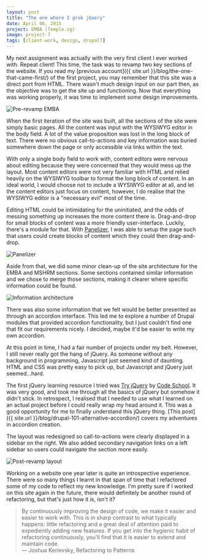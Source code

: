 ```yaml
---
layout: post
title: "The one where I grok jQuery"
date: April 06, 2015
project: EMBA (Temple.sg)
image: project-7
tags: [client-work, design, drupal7]
---
```

My next assignment was actually with the very first client I ever worked with. Repeat client! This time, the task was to revamp two key sections of the website. If you read my [previous account]({{ site.url }}/blog/the-one-that-came-first/) of the first project, you may remember that this site was a direct port from HTML. There wasn't much design input on our part then, as the objective was to get the site up and functioning. Now that everything was working properly, it was time to implement some design improvements.

<img src="{{ site.url }}/images/posts/temple/emba.jpg" alt="Pre-revamp EMBA"/>

When the first iteration of the site was built, all the sections of the site were simply basic pages. All the content was input with the WYSIWYG editor in the body field. A lot of the value proposition was lost in the long block of text. There were no obvious call-to-actions and key information was buried somewhere down the page or only accessible via links within the text.

With only a single body field to work with, content editors were nervous about editing because they were concerned that they would mess up the layout. Most content editors were not very familiar with HTML and relied heavily on the WYSIWYG toolbar to format the long block of content. In an ideal world, I would choose not to include a WYSIWYG editor at all, and let the content editors just focus on content, however, I do realise that the WYSIWYG editor is a "necessary evil" most of the time.

Editing HTML could be intimidating for the uninitiated, and the odds of messing something up increases the more content there is. Drag-and-drop for small blocks of content was a more friendly user-interface. Luckily, there's a module for that. With [Panelizer](https://www.drupal.org/project/panelizer), I was able to setup the page such that users could create blocks of content which they could then drag-and-drop.

<img src="{{ site.url }}/images/posts/temple/emba-3.jpg" alt="Panelizer"/>

Aside from that, we did some minor clean-up of the site architecture for the EMBA and MSHRM sections. Some sections contained similar information and we chose to merge those sections, making it clearer where specific information could be found.

<img src="{{ site.url }}/images/posts/temple/emba-ia.jpg" alt="Information architecture"/>

There was also some information that we felt would be better presented as through an accordion interface. This led me to explore a number of Drupal modules that provided accordion functionality, but I just couldn't find one that fit our requirements nicely. I decided, maybe it'd be easier to write my own accordion.

At this point in time, I had a fair number of projects under my belt. However, I still never really got the hang of jQuery. As someone without any background in programming, Javascript just seemed kind of daunting. HTML and CSS was pretty easy to pick up, but Javascript and jQuery just seemed...hard.

The first jQuery learning resource I tried was [Try jQuery](http://try.jquery.com/) by [Code School](https://www.codeschool.com/). It was very good, and took me through all the basics of jQuery but somehow it didn't stick. In retrospect, I realised that I needed to use what I learned on an actual project before I could really wrap my head around it. This was a good opportunity for me to finally understand this jQuery thing. [This post]({{ site.url }}/blog/drupal-101-alternative-accordion/) covers my adventures in accordion creation.

The layout was redesigned so call-to-actions were clearly displayed in a sidebar on the right. We also added secondary navigation links on a left sidebar so users could navigate the section more easily.

<img src="{{ site.url }}/images/posts/temple/emba-2.jpg" alt="Post-revamp layout"/>

Working on a website one year later is quite an introspective experience. There were so many things I learnt in that span of time that I refactored some of my code to reflect my new knowledge. I'm pretty sure if I worked on this site again in the future, there would definitely be another round of refactoring, but that's just how it is, isn't it? 

> By continuously improving the design of code, we make it easier and easier to work with. This is in sharp contrast to what typically happens: little refactoring and a great deal of attention paid to expediently adding new features. If you get into the hygienic habit of refactoring continuously, you'll find that it is easier to extend and maintain code.  
― Joshua Kerievsky, Refactoring to Patterns
